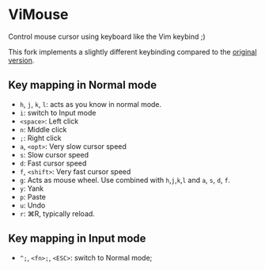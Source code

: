 # ViMouse
Control mouse cursor using keyboard like the Vim keybind ;)

This fork implements a slightly different keybinding compared to the [original version](https://github.com/genki/ViMouse).

## Key mapping in Normal mode
* `h`, `j`, `k`, `l`: acts as you know in normal mode.
* `i`: switch to Input mode
* `<space>`: Left click
* `n`: Middle click
* `;`: Right click
* `a`, `<opt>`: Very slow cursor speed
* `s`: Slow cursor speed
* `d`: Fast cursor speed
* `f`, `<shift>`: Very fast cursor speed
* `g`: Acts as mouse wheel. Use combined with `h`,`j`,`k`,`l` and `a`, `s`, `d`, `f`.
* `y`: Yank
* `p`: Paste
* `u`: Undo
* `r`: ⌘R, typically reload.

## Key mapping in Input mode
* `^;`, `<fn>;`, `<ESC>`: switch to Normal mode;
